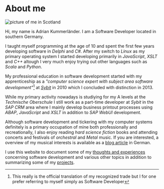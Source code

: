 # About me

<img src="/media/me_header.jpg" alt="picture of me in Scotland" class="full clear"/>

Hi, my name is Adrian Kummerländer. I am a Software Developer located in southern Germany.

I taught myself programming at the age of 10 and spent the first few years developing software in _Delphi_ and _C#_. After my switch to _Linux_ as my primary operating system I started developing primarily in _JavaScript_, _XSLT_ and _C++_ altough I very much enjoy trying out other languages such as _Scala_ and _Python_.

My professional education in software development started with my apprenticeship as a _"computer science expert with subject area software development"_[^1] at [_Sybit_](http://sybit.de) in 2010 which I concluded with distinction in 2013. 

While my primary activity nowadays is studiying for my A levels at the _Technische Oberschule_ I still work as a part-time developer at _Sybit_ in the _SAP CRM_ area where I mainly develop business printout processes using _ABAP_, _JavaScript_ and _XSLT_ in addition to _SAP WebUI_ development.

Although software development and tickering with my computer systems definitely is a primary occupation of mine both professionally and recreationally, I also enjoy reading _hard science fiction_ books and attending concerts and festivals of _orchestral_ and _Metal_ music. If you are interested, a overview of my musical interests is available as a [blog article](/article/musikalischer_jahresruekblick_2013/) in German. 

I use this website to document some of my [thoughts and experiences](/archive) concerning software development and various other topics in addition to summarizing some of my [projects](/category/projects).

[^1]: This really is the official translation of my recognized trade but I for one prefer referring to myself simply as Software Developer

